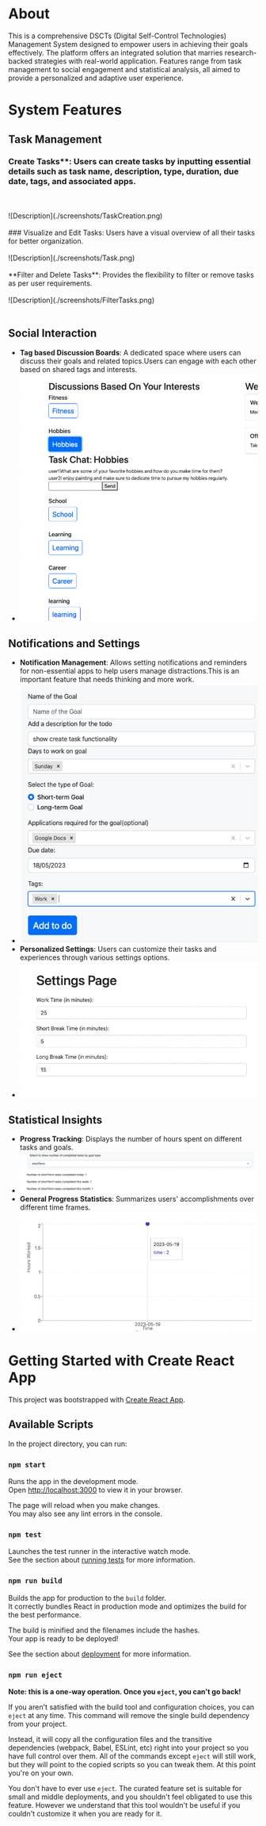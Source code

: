 # About
This is a comprehensive DSCTs (Digital Self-Control Technologies) Management System designed to empower users in achieving their goals effectively. The platform offers an integrated solution that marries research-backed strategies with real-world application. Features range from task management to social engagement and statistical analysis, all aimed to provide a personalized and adaptive user experience.

# System Features

## Task Management
### Create Tasks**: Users can create tasks by inputting essential details such as task name, description, type, duration, due date, tags, and associated apps.
<br>
<br>
 ![Description](./screenshots/TaskCreation.png)
<br>
<br>
### Visualize and Edit Tasks: Users have a visual overview of all their tasks for better organization.
<br>
<br>
![Description](./screenshots/Task.png)
<br>
<br>
**Filter and Delete Tasks**: Provides the flexibility to filter or remove tasks as per user requirements.
<br>
<br>
![Description](./screenshots/FilterTasks.png)
<br>
<br>

## Social Interaction
- **Tag based Discussion Boards**: A dedicated space where users can discuss their goals and related topics.Users can engage with each other based on shared tags and interests.
-  ![Description](./screenshots/Discussions.png)


## Notifications and Settings
- **Notification Management**: Allows setting notifications and reminders for non-essential apps to help users manage distractions.This is an important feature that needs thinking and more work.
-  ![Description](./screenshots/TaskCreation.png)
- **Personalized Settings**: Users can customize their tasks and experiences through various settings options.
-   ![Description](./screenshots/TimerSettings.png)
## Statistical Insights
- **Progress Tracking**: Displays the number of hours spent on different tasks and goals.
- ![Description](./screenshots/ProgressLog.png)
- **General Progress Statistics**: Summarizes users' accomplishments over different time frames.
-   ![Description](./screenshots/Statistics.png)

# Getting Started with Create React App

This project was bootstrapped with [Create React App](https://github.com/facebook/create-react-app).

## Available Scripts

In the project directory, you can run:

### `npm start`

Runs the app in the development mode.\
Open [http://localhost:3000](http://localhost:3000) to view it in your browser.

The page will reload when you make changes.\
You may also see any lint errors in the console.

### `npm test`

Launches the test runner in the interactive watch mode.\
See the section about [running tests](https://facebook.github.io/create-react-app/docs/running-tests) for more information.

### `npm run build`

Builds the app for production to the `build` folder.\
It correctly bundles React in production mode and optimizes the build for the best performance.

The build is minified and the filenames include the hashes.\
Your app is ready to be deployed!

See the section about [deployment](https://facebook.github.io/create-react-app/docs/deployment) for more information.

### `npm run eject`

**Note: this is a one-way operation. Once you `eject`, you can't go back!**

If you aren't satisfied with the build tool and configuration choices, you can `eject` at any time. This command will remove the single build dependency from your project.

Instead, it will copy all the configuration files and the transitive dependencies (webpack, Babel, ESLint, etc) right into your project so you have full control over them. All of the commands except `eject` will still work, but they will point to the copied scripts so you can tweak them. At this point you're on your own.

You don't have to ever use `eject`. The curated feature set is suitable for small and middle deployments, and you shouldn't feel obligated to use this feature. However we understand that this tool wouldn't be useful if you couldn't customize it when you are ready for it.


